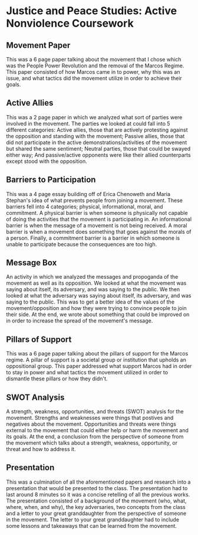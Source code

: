 # Justice and Peace Studies: Active Nonviolence Coursework
## Movement Paper
This was a 6 page paper talking about the movement that I chose which was the People Power Revolution and the removal of the Marcos Regime. This paper consisted of how Marcos came in to power, why this was an issue, and what tactics did the movement utilize in order to achieve their goals.

## Active Allies
This was a 2 page paper in which we analyzed what sort of parties were involved in the movement. The parties we looked at could fall into 5 different categories: Active allies, those that are actively protesting against the opposition and standing with the movement; Passive allies, those that did not participate in the active demonstrations/activities of the movement but shared the same sentiment; Neutral parties, those that could be swayed either way; And passive/active opponents were like their allied counterparts except stood with the opposition.

## Barriers to Participation
This was a 4 page essay building off of Erica Chenoweth and Maria Stephan's idea of what prevents people from joining a movement. These barriers fell into 4 categories; physical, informational, moral, and commitment. A physical barrier is when someone is physically not capable of doing the activities that the movement is participating in. An informational barrier is when the message of a movement is not being received. A moral barrier is when a movement does something that goes against the morals of a person. Finally, a commitment barrier is a barrier in which someone is unable to participate because the consequences are too high. 

## Message Box
An activity in which we analyzed the messages and propoganda of the movement as well as its opposition. We looked at what the movement was saying about itself, its adversary, and was saying to the public. We then looked at what the adversary was saying about itself, its adversary, and was saying to the public. This was to get a better idea of the values of the movement/opposition and how they were trying to convince people to join their side. At the end, we wrote about something that could be improved on in order to increase the spread of the movement's message. 

## Pillars of Support
This was a 6 page paper talking about the pillars of support for the Marcos regime. A pillar of support is a societal group or institution that upholds an oppositional group. This paper addressed what support Marcos had in order to stay in power and what tactics the movement utilized in order to dismantle these pillars or how they didn't.

## SWOT Analysis
A strength, weakness, opportunities, and threats (SWOT) analysis for the movement. Strengths and weaknesses were things that postives and negatives about the movement. Opportunities and threats were things external to the movement that could either help or harm the movement and its goals. At the end, a conclusion from the perspective of someone from the movement which talks about a strength, weakness, opportunity, or threat and how to address it.

## Presentation
This was a culmination of all the aforementioned papers and research into a presentation that would be presented to the class. The presentation had to last around 8 minutes so it was a concise retelling of all the previous works. The presentation consisted of a background of the movement (who, what, where, when, and why), the key adversaries, two concepts from the class and a letter to your great granddaughter from the perspective of someone in the movement. The letter to your great granddaughter had to include some lessons and takeaways that can be learned from the movement.
